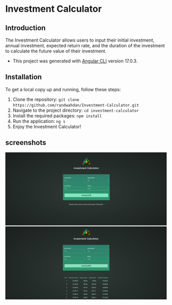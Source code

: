 # Investment Calculator

## Introduction

The Investment Calculator allows users to input their initial investment, annual investment, expected return rate, and the duration of the investment to calculate the future value of their investment.

- This project was generated with [Angular CLI](https://github.com/angular/angular-cli) version 17.0.3.

## Installation
To get a local copy up and running, follow these steps:

1. Clone the repository:
   `git clone https://github.com/randwahdan/Investment-Calculator.git`
2. Navigate to the project directory:
   `cd investment-calculator`
3. Install the required packages:
   `npm install`
4. Run the application:
   `ng s`
5. Enjoy the Investment Calculator!

## screenshots
![alt text](<Screenshot 2024-07-23 164647.png>)
![alt text](<Screenshot 2024-07-23 164752.png>)
